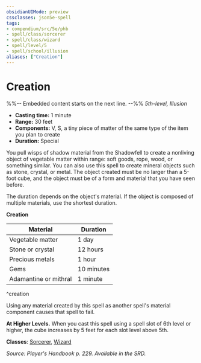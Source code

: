 ```yaml
---
obsidianUIMode: preview
cssclasses: json5e-spell
tags:
- compendium/src/5e/phb
- spell/class/sorcerer
- spell/class/wizard
- spell/level/5
- spell/school/illusion
aliases: ["Creation"]
---
```

# Creation
%%-- Embedded content starts on the next line. --%%
*5th-level, Illusion*  

- **Casting time:** 1 minute
- **Range:** 30 feet
- **Components:** V, S, a tiny piece of matter of the same type of the item you plan to create
- **Duration:** Special

You pull wisps of shadow material from the Shadowfell to create a nonliving object of vegetable matter within range: soft goods, rope, wood, or something similar. You can also use this spell to create mineral objects such as stone, crystal, or metal. The object created must be no larger than a 5-foot cube, and the object must be of a form and material that you have seen before.

The duration depends on the object's material. If the object is composed of multiple materials, use the shortest duration.

**Creation**

| Material | Duration |
|----------|----------|
| Vegetable matter | 1 day |
| Stone or crystal | 12 hours |
| Precious metals | 1 hour |
| Gems | 10 minutes |
| Adamantine or mithral | 1 minute |
^creation

Using any material created by this spell as another spell's material component causes that spell to fail.

**At Higher Levels.** When you cast this spell using a spell slot of 6th level or higher, the cube increases by 5 feet for each slot level above 5th.

**Classes**: [Sorcerer](compendium/classes/sorcerer.md), [Wizard](compendium/classes/wizard.md)

*Source: Player's Handbook p. 229. Available in the SRD.*